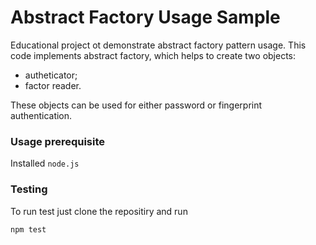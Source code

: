 # Abstract Factory Usage Sample

Educational project ot demonstrate abstract factory pattern usage.
This code implements abstract factory, which helps to create two objects:
- autheticator;
- factor reader.

These objects can be used for either password or fingerprint authentication.

### Usage prerequisite
Installed `node.js`

### Testing
To run test just clone the repositiry and run 
```
npm test
```
